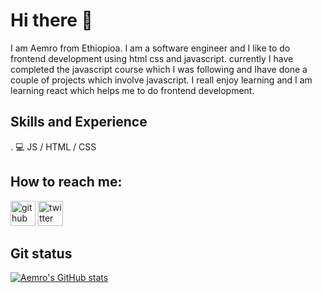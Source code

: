 
# Hi there 👋

I am Aemro from Ethiopioa. I am a software engineer and I like to do frontend development using html css and javascript. currently I have completed the javascript course which I was following and Ihave done a couple of projects which involve javascript. I reall enjoy learning and I am learning react  which helps me to do frontend development.

## Skills and Experience
. 💻 JS / HTML / CSS

## How to reach me:
[<img src='https://cdn.jsdelivr.net/npm/simple-icons@3.0.1/icons/github.svg' alt='github' height='40'>](https://github.com/aemrobe)  [<img src='https://cdn.jsdelivr.net/npm/simple-icons@3.0.1/icons/twitter.svg' alt='twitter' height='40'>](https://twitter.com/Aemro112)  


## Git status
[![Aemro's GitHub stats](https://github-readme-stats.vercel.app/api?username=aemrobe)](https://github.com/anuraghazra/github-readme-stats)


